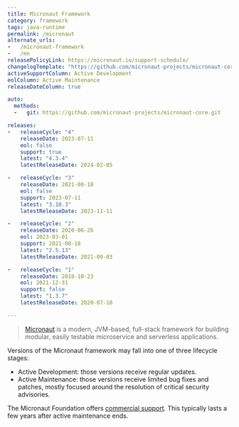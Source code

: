 ```yaml
---
title: Micronaut Framework
category: framework
tags: java-runtime
permalink: /micronaut
alternate_urls:
-   /micronaut-framework
-   /mn
releasePolicyLink: https://micronaut.io/support-schedule/
changelogTemplate: "https://github.com/micronaut-projects/micronaut-core/releases/tag/v__LATEST__"
activeSupportColumn: Active Development
eolColumn: Active Maintenance
releaseDateColumn: true

auto:
  methods:
  -   git: https://github.com/micronaut-projects/micronaut-core.git

releases:
-   releaseCycle: "4"
    releaseDate: 2023-07-11
    eol: false
    support: true
    latest: "4.3.4"
    latestReleaseDate: 2024-02-05

-   releaseCycle: "3"
    releaseDate: 2021-08-18
    eol: false
    support: 2023-07-11
    latest: "3.10.3"
    latestReleaseDate: 2023-11-11

-   releaseCycle: "2"
    releaseDate: 2020-06-26
    eol: 2023-03-01
    support: 2021-08-18
    latest: "2.5.13"
    latestReleaseDate: 2021-09-03

-   releaseCycle: "1"
    releaseDate: 2018-10-23
    eol: 2021-12-31
    support: false
    latest: "1.3.7"
    latestReleaseDate: 2020-07-10

---
```


> [Micronaut](https://micronaut.io/) is a modern, JVM-based, full-stack framework for building modular, easily testable
> microservice and serverless applications.

Versions of the Micronaut framework may fall into one of three lifecycle stages:

- Active Development: those versions receive regular updates.
- Active Maintenance: those versions receive limited bug fixes and patches, mostly focused around the resolution of
  critical security advisories.

The Micronaut Foundation offers [commercial support](https://micronaut.io/support/). This typically lasts a few
years after active maintenance ends.

